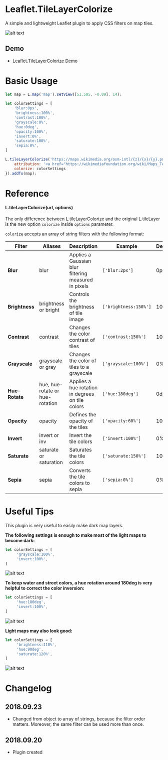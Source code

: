 # Leaflet.TileLayerColorize
A simple and lightweight Leaflet plugin to apply CSS filters on map tiles.

![alt text](https://github.com/xtk93x/Leaflet.TileLayerColorize/blob/master/samples/sidebyside.png)

## Demo
- [Leaflet.TileLayerColorize Demo](https://xtk93x.github.io/Leaflet.TileLayerColorize/)

# Basic Usage
```js
let map = L.map('map').setView([51.505, -0.09], 14);
    
let colorSettings = [
    'blur:0px',
    'brightness:100%',
    'contrast:100%',
    'grayscale:0%',
    'hue:0deg',
    'opacity:100%',
    'invert:0%',
    'saturate:100%',
    'sepia:0%',
]

L.tileLayerColorize('https://maps.wikimedia.org/osm-intl/{z}/{x}/{y}.png', {
    attribution: '<a href="https://wikimediafoundation.org/wiki/Maps_Terms_of_Use">Wikimedia</a>',
    colorize: colorSettings
}).addTo(map);
```
    
# Reference

#### L.tileLayerColorize(url, options)

The only difference between L.tileLayerColorize and the original L.tileLayer is the new option `colorize` inside `options` parameter. 

`colorize` accepts an array of string filters with the following format:

| Filter | Aliases | Description | Example | Default |
| --- | --- | --- | --- | --- |
| **Blur** | blur | Applies a Gaussian blur filtering measured in pixels |  `['blur:2px']` | 0px |
| **Brightness** | brightness or bright | Controls the brightness of tile image |  `['brightness:150%']` | 100% |
| **Contrast** | contrast | Changes the color contrast of tiles |   `['contrast:150%']` | 100% |
| **Grayscale** | grayscale or gray | Changes the color of tiles to a grayscale |  `['grayscale:100%']` | 0% |
| **Hue-Rotate** | hue, hue-rotate or hue-rotation | Applies a hue rotation in degrees on tile colors | `['hue:180deg']` | 0deg |
| **Opacity** | opacity | Defines the opacity of the tiles | `['opacity:60%']` | 100% |
| **Invert** | invert or inv | Invert the tile colors | `['invert:100%']` | 0% |
| **Saturate** | saturate or saturation | Saturates the tile colors | `['saturate:150%']` | 100% |
| **Sepia** | sepia | Converts the tile colors to sepia | `['sepia:0%']` | 0% |
 
# Useful Tips

This plugin is very useful to easily make dark map layers. 

**The following settings is enough to make most of the light maps to become dark:**

```js
let colorSettings = [
     'grayscale:100%',
     'invert:100%',
]
```
![alt text](https://github.com/xtk93x/Leaflet.TileLayerColorize/blob/master/samples/dark.png)

**To keep water and street colors, a hue rotation around 180deg is very helpful to correct the color inversion:**

```js
let colorSettings = [
     'hue:180deg',
     'invert:100%',
]
```
![alt text](https://github.com/xtk93x/Leaflet.TileLayerColorize/blob/master/samples/dark-colorized.png)
    
**Light maps may also look good:**

```js
let colorSettings = [
     'brightness:110%',
     'hue:90deg',
     'saturate:120%',
]
```
![alt text](https://github.com/xtk93x/Leaflet.TileLayerColorize/blob/master/samples/colorized.png)

# Changelog

## 2018.09.23
- Changed from object to array of strings, because the filter order matters. Moreover, the same filter can be used more than once.

## 2018.09.20
- Plugin created
